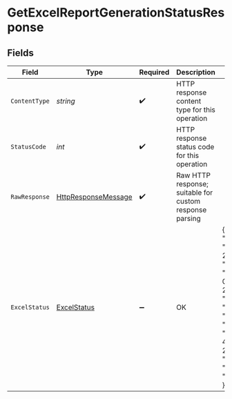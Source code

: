 # GetExcelReportGenerationStatusResponse


## Fields

| Field                                                                                                                                                                                                                                                   | Type                                                                                                                                                                                                                                                    | Required                                                                                                                                                                                                                                                | Description                                                                                                                                                                                                                                             | Example                                                                                                                                                                                                                                                 |
| ------------------------------------------------------------------------------------------------------------------------------------------------------------------------------------------------------------------------------------------------------- | ------------------------------------------------------------------------------------------------------------------------------------------------------------------------------------------------------------------------------------------------------- | ------------------------------------------------------------------------------------------------------------------------------------------------------------------------------------------------------------------------------------------------------- | ------------------------------------------------------------------------------------------------------------------------------------------------------------------------------------------------------------------------------------------------------- | ------------------------------------------------------------------------------------------------------------------------------------------------------------------------------------------------------------------------------------------------------- |
| `ContentType`                                                                                                                                                                                                                                           | *string*                                                                                                                                                                                                                                                | :heavy_check_mark:                                                                                                                                                                                                                                      | HTTP response content type for this operation                                                                                                                                                                                                           |                                                                                                                                                                                                                                                         |
| `StatusCode`                                                                                                                                                                                                                                            | *int*                                                                                                                                                                                                                                                   | :heavy_check_mark:                                                                                                                                                                                                                                      | HTTP response status code for this operation                                                                                                                                                                                                            |                                                                                                                                                                                                                                                         |
| `RawResponse`                                                                                                                                                                                                                                           | [HttpResponseMessage](https://learn.microsoft.com/en-us/dotnet/api/system.net.http.httpresponsemessage?view=net-5.0)                                                                                                                                    | :heavy_check_mark:                                                                                                                                                                                                                                      | Raw HTTP response; suitable for custom response parsing                                                                                                                                                                                                 |                                                                                                                                                                                                                                                         |
| `ExcelStatus`                                                                                                                                                                                                                                           | [ExcelStatus](../../Models/Components/ExcelStatus.md)                                                                                                                                                                                                   | :heavy_minus_sign:                                                                                                                                                                                                                                      | OK                                                                                                                                                                                                                                                      | {<br/>"lastGenerated": "2023-01-25T22:36:05.125Z",<br/>"inProgress": true,<br/>"queued": "2023-01-25T22:36:05.125Z",<br/>"success": true,<br/>"errorMessage": "string",<br/>"lastInvocationId": "3fa85f64-5717-4562-b3fc-2c963f66afa6",<br/>"reportType": "string",<br/>"fileSize": 0<br/>} |